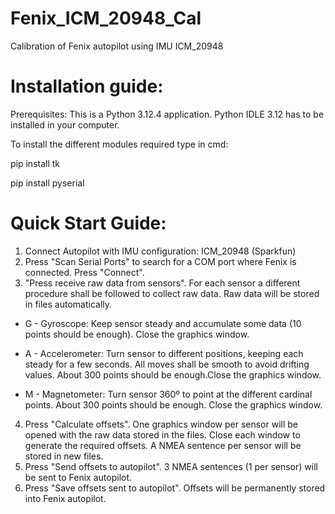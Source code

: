 # Fenix_ICM_20948_Cal
 Calibration of Fenix autopilot using IMU ICM_20948

# Installation guide:
Prerequisites:
This is a Python 3.12.4 application. Python IDLE 3.12 has to be installed in your computer.

To install the different modules required type in cmd: 

pip install tk

pip install pyserial

# Quick Start Guide:
1. Connect Autopilot with IMU configuration: ICM_20948 (Sparkfun)
2. Press "Scan Serial Ports" to search for a COM port where Fenix is connected. Press "Connect".
3. "Press receive raw data from sensors". For each sensor a different procedure shall be followed to collect raw data.  Raw data will be stored in files automatically.

- G - Gyroscope: Keep sensor steady and accumulate some data (10 points should be enough). Close the graphics window.

- A - Accelerometer: Turn sensor to different positions, keeping each steady for a few seconds. All moves shall be smooth to avoid drifting values. About 300 points should be enough.Close the graphics window.

- M - Magnetometer: Turn sensor 360º to point at the different cardinal points. About 300 points should be enough. Close the graphics window.

4. Press "Calculate offsets". One graphics window per sensor will be opened with the raw data stored in the files. Close each window to generate the required offsets. A NMEA sentence per sensor will be stored in new files.
5. Press "Send offsets to autopilot". 3 NMEA sentences (1 per sensor) will be sent to Fenix autopilot.
6. Press "Save offsets sent to autopilot". Offsets will be permanently stored into Fenix autopilot.
